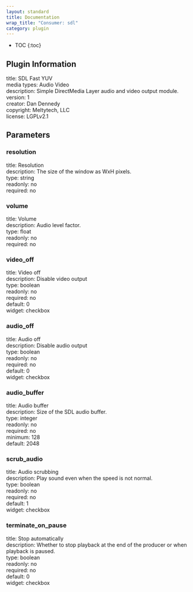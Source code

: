 ```yaml
---
layout: standard
title: Documentation
wrap_title: "Consumer: sdl"
category: plugin
---
```

* TOC
{:toc}

## Plugin Information

title: SDL Fast YUV  
media types:
Audio  Video  
description: Simple DirectMedia Layer audio and video output module.  
version: 1  
creator: Dan Dennedy  
copyright: Meltytech, LLC  
license: LGPLv2.1  

## Parameters

### resolution

title: Resolution    
description:
The size of the window as WxH pixels.  
type: string  
readonly: no  
required: no  

### volume

title: Volume    
description:
Audio level factor.  
type: float  
readonly: no  
required: no  

### video_off

title: Video off    
description:
Disable video output  
type: boolean  
readonly: no  
required: no  
default: 0  
widget: checkbox  

### audio_off

title: Audio off    
description:
Disable audio output  
type: boolean  
readonly: no  
required: no  
default: 0  
widget: checkbox  

### audio_buffer

title: Audio buffer    
description:
Size of the SDL audio buffer.  
type: integer  
readonly: no  
required: no  
minimum: 128  
default: 2048  

### scrub_audio

title: Audio scrubbing    
description:
Play sound even when the speed is not normal.  
type: boolean  
readonly: no  
required: no  
default: 1  
widget: checkbox  

### terminate_on_pause

title: Stop automatically    
description:
Whether to stop playback at the end of the producer or when playback is paused.  
type: boolean  
readonly: no  
required: no  
default: 0  
widget: checkbox  

